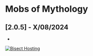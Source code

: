 # Mobs of Mythology

## [2.0.5] - X/08/2024

- 

[![Bisect Hosting](https://www.bisecthosting.com/images/CF/Mobs_of_Mythology/BH_MOM_promo.webp)](https://bisecthosting.com/PixelDream)